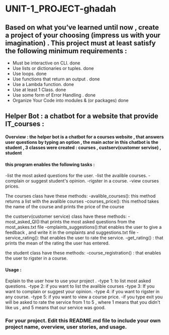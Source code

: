 # UNIT-1_PROJECT-ghadah

## Based on what you’ve learned until now , create a project of your choosing (impress us with your imagination) . This project must at least satisfy the following minimum requirements :

- Must be interactive on CLI. done 
- Use lists or dictionaries or tuples. done 
- Use loops. done 
- Use functions that return an output . done
- Use a Lambda function. done 
- Use at least 1 Class. done 
- Use some form of Error Handling . done
- Organize Your Code into modules & (or packages) done 

## Helper Bot : a chatbot for a website that provide IT_courses :

#### Overview : the helper bot is a chatbot for a courses website , that answers user questions by typing an option , the main actor in this chatbot is the student , 3 classes were created : courses , custserv(customer servise) , student 
#### this program enables the following tasks :
-list the most asked questions for the user. 
-list the avalible courses.
-complain or suggest student's opinion.
-rigster in a course.
-view courses prices.

The courses class have these methods:
-avalible_courses(): this method returns a list with the avalible courses 
-courses_price(): this method takes the name of the course and prints the price of the course 

the custserv(customer service) class have these methods:
-most_asked_QI():that prints the most asked questions from the most_askes.txt file 
-omplaints_suggestions():that enables the user to give a feedback , and write it in the omplaints and suggestions.txt file 
-service_rating(): that enables the user to rate the service. 
-get_rating() : that prints the mean of the rating the user has entered.

the student class have these methods:
-course_registration() : that enables the user to rigster in a course. 


#### Usage :
 Explain to the user how to use your project . 
 -type 1: to list most asked questions.
 -type 2: if you want to list the avalible courses
 -type 3: If you want to complain or suggest your opinion.
 -type 4: if you want to rigster in any course.
 -type 5: if you want to view a course price.
 -if you type exit you will be asked to rate the service from 1 to 5 , where 1 means that you didn't like us , and 5 means that our service was good. 

### For your project. Edit this README.md file to include your own project name,  overview, user stories, and usage. 
